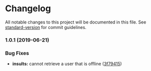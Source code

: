 # Changelog

All notable changes to this project will be documented in this file. See [standard-version](https://github.com/conventional-changelog/standard-version) for commit guidelines.

### 1.0.1 (2019-06-21)


### Bug Fixes

* **insults:** cannot retrieve a user that is offline ([3f79415](https://github.com/ssilve1989/tan-bot/commit/3f79415))
